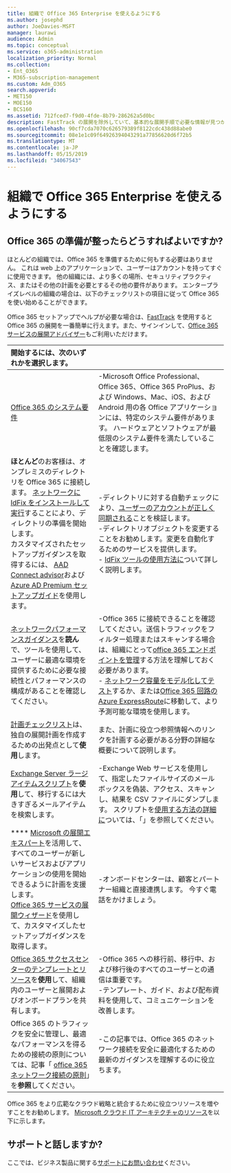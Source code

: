 ```yaml
---
title: 組織で Office 365 Enterprise を使えるようにする
ms.author: josephd
author: JoeDavies-MSFT
manager: laurawi
audience: Admin
ms.topic: conceptual
ms.service: o365-administration
localization_priority: Normal
ms.collection:
- Ent_O365
- M365-subscription-management
ms.custom: Adm_O365
search.appverid:
- MET150
- MOE150
- BCS160
ms.assetid: 712fced7-f9d0-4fde-8b79-286262a5d0bc
description: FastTrack の展開を除外していて、基本的な展開手順で必要な情報が見つからない場合は、ここから開始してください。
ms.openlocfilehash: 90cf7cda7070c626579389f8122cdc438d88abe0
ms.sourcegitcommit: 08e1e1c09f64926394043291a77856620d6f72b5
ms.translationtype: MT
ms.contentlocale: ja-JP
ms.lasthandoff: 05/15/2019
ms.locfileid: "34067543"
---
```

# <a name="get-your-organization-ready-for-office-365-enterprise"></a>組織で Office 365 Enterprise を使えるようにする

## <a name="what-do-you-need-to-do-to-get-ready-for-office-365"></a>Office 365 の準備が整ったらどうすればよいですか?

ほとんどの組織では、Office 365 を準備するために何もする必要はありません。 これは web 上のアプリケーションで、ユーザーはアカウントを持ってすぐに使用できます。 他の組織には、より多くの場所、セキュリティプラクティス、またはその他の計画を必要とするその他の要件があります。 エンタープライズレベルの組織の場合は、以下のチェックリストの項目に従って Office 365 を使い始めることができます。
  
Office 365 セットアップでヘルプが必要な場合は、[FastTrack](https://fasttrack.microsoft.com/office) を使用すると Office 365 の展開を一番簡単に行えます。また、サインインして、[Office 365 サービスの展開アドバイザー](deployment-advisors-for-office-365.md)もご利用いただけます。
  
|**開始するには、次のいずれかを選択します。**||
|:-----|:-----|
| [Office 365 のシステム要件](https://products.office.com/office-system-requirements) |-Microsoft Office Professional、Office 365、Office 365 ProPlus、および Windows、Mac、iOS、および Android 用の各 Office アプリケーションには、特定のシステム要件があります。 ハードウェアとソフトウェアが最低限のシステム要件を満たしていることを確認します。|
|**ほとんど**のお客様は、オンプレミスのディレクトリを Office 365 に接続します。 [ネットワークに IdFix をインストールして実行](https://www.microsoft.com/download/details.aspx?id=36832)することにより、ディレクトリの準備を開始します。 <br> カスタマイズされたセットアップガイダンスを取得するには、 [AAD Connect advisor](https://aka.ms/aadconnectpwsync)および[Azure AD Premium セットアップガイド](https://aka.ms/aadpguidance)を使用します。 <br> |-ディレクトリに対する自動チェックにより、[ユーザーのアカウントが正しく同期される](https://support.office.com/article/Prepare-to-provision-users-through-directory-synchronization-to-Office-365-01920974-9e6f-4331-a370-13aea4e82b3e)ことを検証します。 <br> -ディレクトリオブジェクトを変更することをお勧めします。変更を自動化するためのサービスを提供します。 <br> - [IdFix ツールの使用方法に](prepare-directory-attributes-for-synch-with-idfix.md)ついて詳しく説明します。 |
|[ネットワークパフォーマンスガイダンス](https://aka.ms/tune)を**読ん**で、ツールを使用して、ユーザーに最適な環境を提供するために必要な接続性とパフォーマンスの構成があることを確認してください。  <br> | -Office 365 に接続できることを確認してください。送信トラフィックをフィルター処理またはスキャンする場合は、組織にとって[office 365 エンドポイントを管理](https://support.office.com/article/Managing-Office-365-endpoints-99cab9d4-ef59-4207-9f2b-3728eb46bf9a)する方法を理解しておく必要があります。  <br>  - [ネットワーク容量をモデル化してテスト](https://support.office.com/article/Network-and-migration-planning-for-Office-365-f5ee6c33-bcd7-4b0b-b0f8-dc1d9fb8d132)するか、または[Office 365 回路の Azure ExpressRoute](https://support.office.com/article/Azure-ExpressRoute-for-Office-365-6d2534a2-c19c-4a99-be5e-33a0cee5d3bd)に移動して、より予測可能な環境を使用します。   |
|[計画チェックリスト](https://support.office.com/article/Deployment-planning-checklist-for-Office-365-5fa4f6ef-35ad-4840-91c1-4834df3df5a0)は、独自の展開計画を作成するための出発点として**使用**します。  <br> | また、計画に役立つ参照情報へのリンクを計画する必要がある分野の詳細な概要について説明します。 |
|[Exchange Server ラージアイテムスクリプト](https://gallery.technet.microsoft.com/Exchange-Server-Large-Item-b9546cc6)を**使用**して、移行するには大きすぎるメールアイテムを検索します。  <br> | -Exchange Web サービスを使用して、指定したファイルサイズのメールボックスを偽装、アクセス、スキャンし、結果を CSV ファイルにダンプします。 スクリプトを[使用する方法の詳細に](https://blogs.technet.com/b/mikehall/archive/2013/06/27/large-mail-item-script.aspx)ついては、「」を参照してください。 |
|**** [Microsoft の展開エキスパート](https://go.microsoft.com/fwlink/?LinkId=517115)を活用して、すべてのユーザーが新しいサービスおよびアプリケーションの使用を開始できるように計画を支援します。  <br> [Office 365 サービスの展開ウィザード](https://support.office.com/article/Deployment-wizards-for-Office-365-services-165f46e8-3533-4d76-be57-97f81ebd40f2)を使用して、カスタマイズしたセットアップガイダンスを取得します。  <br> | -オンボードセンターは、顧客とパートナー組織と直接連携します。 今すぐ電話をかけましょう。 |
|[Office 365 サクセスセンターのテンプレートとリソース](https://www.microsoft.com/fasttrack/resources)を**使用**して、組織内のユーザーと展開およびオンボードプランを共有します。  <br> | -Office 365 への移行前、移行中、および移行後のすべてのユーザーとの通信は重要です。  <br> -テンプレート、ガイド、および配布資料を使用して、コミュニケーションを改善します。 |
|Office 365 のトラフィックを安全に管理し、最適なパフォーマンスを得るための接続の原則については、記事「 [office 365 ネットワーク接続の原則](https://aka.ms/o365networkingprinciples)」を**参照**してください。  <br> | -この記事では、Office 365 のネットワーク接続を安全に最適化するための最新のガイダンスを理解するのに役立ちます。 |
   
Office 365 をより広範なクラウド戦略と統合するために役立つリソースを増やすことをお勧めします。 [Microsoft クラウド IT アーキテクチャのリソース](https://docs.microsoft.com/en-us/office365/enterprise/microsoft-cloud-it-architecture-resources)を以下に示します。
  
## <a name="want-to-talk-with-support"></a>サポートと話しますか?

ここでは、ビジネス製品に関する[サポートにお問い合わせ](https://support.office.com/article/32a17ca7-6fa0-4870-8a8d-e25ba4ccfd4b)ください。
